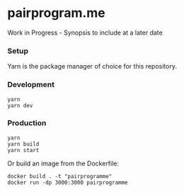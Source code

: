 # pairprogram.me

Work in Progress - Synopsis to include at a later date

### Setup

Yarn is the package manager of choice for this repository.

### Development

```
yarn
yarn dev
```

### Production

```
yarn
yarn build
yarn start
```

Or build an image from the Dockerfile:

```
docker build . -t "pairprogramme"
docker run -dp 3000:3000 pairprogramme
```
